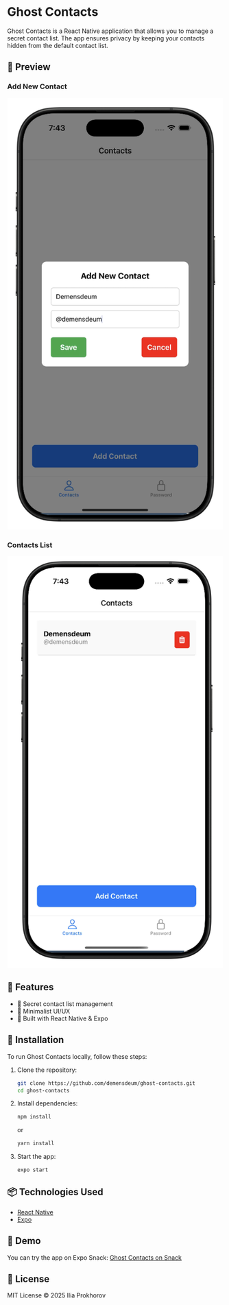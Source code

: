 # Ghost Contacts

Ghost Contacts is a React Native application that allows you to manage a secret contact list. The app ensures privacy by keeping your contacts hidden from the default contact list.

## 📱 Preview

### Add New Contact
![Add New Contact](screenshots/1.png)

### Contacts List
![Contacts List](screenshots/2.png)

## 🚀 Features

- 📂 Secret contact list management
- 🌙 Minimalist UI/UX
- 🔧 Built with React Native & Expo

## 🔧 Installation

To run Ghost Contacts locally, follow these steps:

1. Clone the repository:
   ```sh
   git clone https://github.com/demensdeum/ghost-contacts.git
   cd ghost-contacts
   ```

2. Install dependencies:
   ```sh
   npm install
   ```
   or
   ```sh
   yarn install
   ```

3. Start the app:
   ```sh
   expo start
   ```

## 📦 Technologies Used

- [React Native](https://reactnative.dev/)
- [Expo](https://expo.dev/)

## 🔗 Demo

You can try the app on Expo Snack:
[Ghost Contacts on Snack](https://snack.expo.dev/@demensdeum/ghost-contacts)

## 📜 License

MIT License © 2025 Ilia Prokhorov
